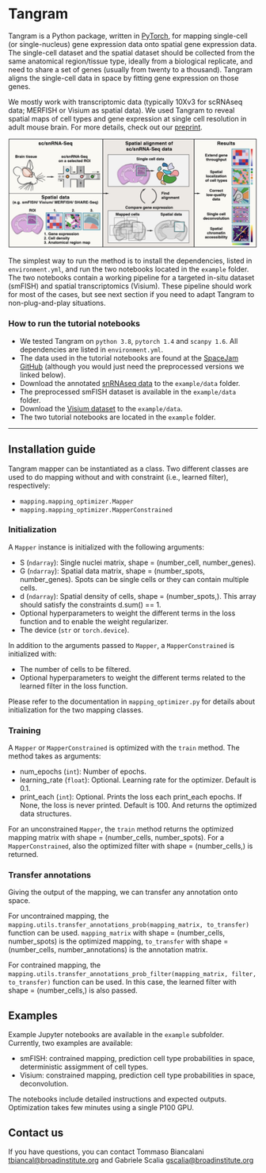 # Tangram

Tangram is a Python package, written in [PyTorch](https://pytorch.org/), for mapping single-cell (or single-nucleus) gene expression data onto spatial gene expression data.  The single-cell dataset and the spatial dataset should be collected from the same anatomical region/tissue type, ideally from a biological replicate, and need to share a set of genes (usually from twenty to a thousand). Tangram aligns the single-cell data in space by fitting gene expression on those genes. 

We mostly work with transcriptomic data (typically 10Xv3 for scRNAseq data; MERFISH or Visium as spatial data). We used Tangram to reveal spatial maps of cell types and gene expression at single cell resolution in adult mouse brain. For more details, check out our [preprint](https://www.biorxiv.org/content/10.1101/2020.08.29.272831v1).

![Tangram](figures/tangram.png)

The simplest way to run the method is to install the dependencies, listed in `environment.yml`, and run the two notebooks located in the `example` folder. The two notebooks contain a working pipeline for a targeted in-situ dataset (smFISH) and spatial transcriptomics (Visium). These pipeline should work for most of the cases, but see next section if you need to adapt Tangram to non-plug-and-play situations.


### How to run the tutorial notebooks
- We tested Tangram on `python 3.8`, `pytorch 1.4` and `scanpy 1.6`. All dependencies are listed in `environment.yml`.
- The data used in the tutorial notebooks are found at the [SpaceJam GitHub](https://github.com/spacetx-spacejam/data) (although you would just need the preprocessed versions we linked below).
- Download the annotated [snRNAseq data](https://console.cloud.google.com/storage/browser/_details/mapping-dataset/visp_sn_tpm_small_0430.h5ad) to the `example/data` folder.
- The preprocessed smFISH dataset is available in the `example/data` folder.
- Download the [Visium dataset](https://storage.cloud.google.com/mapping-dataset/Allen-Visium/Allen1_cell_count.h5ad?_ga=2.216942486.-1202346184.1575917811) to the `example/data`.
- The two tutorial notebooks are located in the `example` folder.

***
## Installation guide

Tangram mapper can be instantiated as a class. Two different classes are used to do mapping without and with constraint (i.e., learned filter), respectively:
- `mapping.mapping_optimizer.Mapper` 
- `mapping.mapping_optimizer.MapperConstrained`

### Initialization

A `Mapper` instance is initialized with the following arguments:
- S (`ndarray`): Single nuclei matrix, shape = (number_cell, number_genes).
- G (`ndarray`): Spatial data matrix, shape = (number_spots, number_genes). Spots can be single cells or they can contain multiple cells.
- d (`ndarray`): Spatial density of cells, shape = (number_spots,). This array should satisfy the constraints d.sum() == 1.
- Optional hyperparameters to weight the different terms in the loss function and to enable the weight regularizer.
- The device (`str` or `torch.device`).

In addition to the arguments passed to `Mapper`, a `MapperConstrained` is initialized with:
- The number of cells to be filtered.
- Optional hyperparameters to weight the different terms related to the learned filter in the loss function.

Please refer to the documentation in `mapping_optimizer.py` for details about initialization for the two mapping classes.

### Training

A `Mapper` or  `MapperConstrained` is optimized with the `train` method. The method takes as arguments:
- num_epochs (`int`): Number of epochs.
- learning_rate (`float`): Optional. Learning rate for the optimizer. Default is 0.1.
- print_each (`int`): Optional. Prints the loss each print_each epochs. If None, the loss is never printed. Default is 100.
And returns the optimized data structures.

For an unconstrained `Mapper`, the `train` method returns the optimized mapping matrix with shape = (number_cells, number_spots). For a `MapperConstrained`, also the optimized filter with shape = (number_cells,) is returned. 

### Transfer annotations

Giving the output of the mapping, we can transfer any annotation onto space. 

For uncontrained mapping, the `mapping.utils.transfer_annotations_prob(mapping_matrix, to_transfer)` function can be used. `mapping_matrix` with shape = (number_cells, number_spots) is the optimized mapping, `to_transfer` with shape = (number_cells, number_annotations) is the annotation matrix. 

For contrained mapping, the `mapping.utils.transfer_annotations_prob_filter(mapping_matrix, filter, to_transfer)` function can be used. In this case, the learned filter with shape = (number_cells,) is also passed. 

## Examples

Example Jupyter notebooks are available in the `example` subfolder. Currently, two examples are available:
- smFISH: contrained mapping, prediction cell type probabilities in space, deterministic assigmment of cell types.
- Visium: constrained mapping, prediction cell type probabilities in space, deconvolution.

The notebooks include detailed instructions and expected outputs. Optimization takes few minutes using a single P100 GPU.

## Contact us
If you have questions, you can contact Tommaso Biancalani <tbiancal@broadinstitute.org> and Gabriele Scalia <gscalia@broadinstitute.org>
